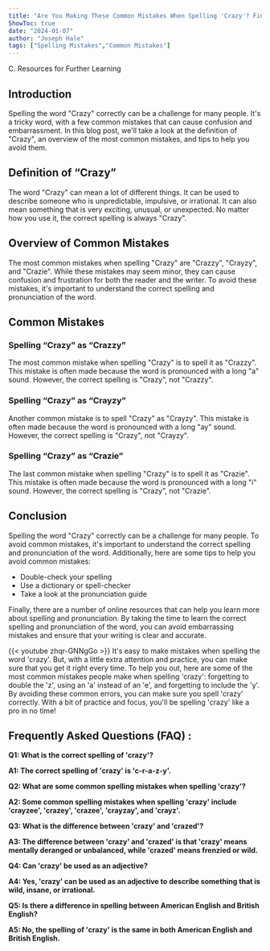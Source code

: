 ```yaml
---
title: "Are You Making These Common Mistakes When Spelling 'Crazy'? Find Out Now!"
ShowToc: true 
date: "2024-01-07"
author: "Joseph Hale" 
tags: ["Spelling Mistakes","Common Mistakes"]
---
```

C. Resources for Further Learning

## Introduction

Spelling the word "Crazy" correctly can be a challenge for many people. It's a tricky word, with a few common mistakes that can cause confusion and embarrassment. In this blog post, we'll take a look at the definition of "Crazy", an overview of the most common mistakes, and tips to help you avoid them.

## Definition of “Crazy”

The word "Crazy" can mean a lot of different things. It can be used to describe someone who is unpredictable, impulsive, or irrational. It can also mean something that is very exciting, unusual, or unexpected. No matter how you use it, the correct spelling is always "Crazy".

## Overview of Common Mistakes

The most common mistakes when spelling "Crazy" are "Crazzy", "Crayzy", and "Crazie". While these mistakes may seem minor, they can cause confusion and frustration for both the reader and the writer. To avoid these mistakes, it's important to understand the correct spelling and pronunciation of the word.

## Common Mistakes

### Spelling “Crazy” as “Crazzy”

The most common mistake when spelling "Crazy" is to spell it as "Crazzy". This mistake is often made because the word is pronounced with a long "a" sound. However, the correct spelling is "Crazy", not "Crazzy".

### Spelling “Crazy” as “Crayzy”

Another common mistake is to spell "Crazy" as "Crayzy". This mistake is often made because the word is pronounced with a long "ay" sound. However, the correct spelling is "Crazy", not "Crayzy".

### Spelling “Crazy” as “Crazie”

The last common mistake when spelling "Crazy" is to spell it as "Crazie". This mistake is often made because the word is pronounced with a long "i" sound. However, the correct spelling is "Crazy", not "Crazie".

## Conclusion

Spelling the word "Crazy" correctly can be a challenge for many people. To avoid common mistakes, it's important to understand the correct spelling and pronunciation of the word. Additionally, here are some tips to help you avoid common mistakes:

- Double-check your spelling
- Use a dictionary or spell-checker
- Take a look at the pronunciation guide

Finally, there are a number of online resources that can help you learn more about spelling and pronunciation. By taking the time to learn the correct spelling and pronunciation of the word, you can avoid embarrassing mistakes and ensure that your writing is clear and accurate.

{{< youtube zhqr-GNNgGo >}} 
It's easy to make mistakes when spelling the word 'crazy'. But, with a little extra attention and practice, you can make sure that you get it right every time. To help you out, here are some of the most common mistakes people make when spelling 'crazy': forgetting to double the 'z', using an 'a' instead of an 'e', and forgetting to include the 'y'. By avoiding these common errors, you can make sure you spell 'crazy' correctly. With a bit of practice and focus, you'll be spelling 'crazy' like a pro in no time!

## Frequently Asked Questions (FAQ) :
**Q1: What is the correct spelling of 'crazy'?**

**A1: The correct spelling of 'crazy' is 'c-r-a-z-y'.**

**Q2: What are some common spelling mistakes when spelling 'crazy'?**

**A2: Some common spelling mistakes when spelling 'crazy' include 'crayzee', 'crazey', 'crazee', 'crayzay', and 'crayz'.**

**Q3: What is the difference between 'crazy' and 'crazed'?**

**A3: The difference between 'crazy' and 'crazed' is that 'crazy' means mentally deranged or unbalanced, while 'crazed' means frenzied or wild.**

**Q4: Can 'crazy' be used as an adjective?**

**A4: Yes, 'crazy' can be used as an adjective to describe something that is wild, insane, or irrational.**

**Q5: Is there a difference in spelling between American English and British English?**

**A5: No, the spelling of 'crazy' is the same in both American English and British English.**





